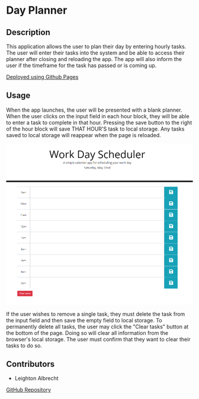 # Day Planner

## Description

This application allows the user to plan their day by entering hourly tasks. The user will enter their tasks into the system and be able to access their planner after closing and reloading the app. The app will also inform the user if the timeframe for the task has passed or is coming up.

[Deployed using Github Pages](https://lbalbrecht.github.io/lba-day-planner/)

## Usage

When the app launches, the user will be presented with a blank planner. When the user clicks on the input field in each hour block, they will be able to enter a task to complete in that hour. Pressing the save button to the right of the hour block will save THAT HOUR'S task to local storage. Any tasks saved to local storage will reappear when the page is reloaded.

![Planner Landing Page](./assets/images/screenshot.png?raw=true "a webpage with a white background. The page is titled 'Work Day Scheduler' and has several rows labeled hourly from 9-5, each with a blue save button. There is a red button at the bottom of the page that reads 'Clear tasks'")

If the user wishes to remove a single task, they must delete the task from the input field and then save the empty field to local storage. To permanently delete all tasks, the user may click the "Clear tasks" button at the bottom of the page. Doing so will clear all information from the browser's local storage. The user must confirm that they want to clear their tasks to do so.

## Contributors

* Leighton Albrecht

[GitHub Repository](https://github.com/lbalbrecht/lba-day-planner)
